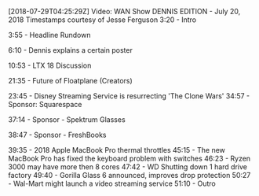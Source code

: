 [2018-07-29T04:25:29Z] Video: WAN Show DENNIS EDITION - July 20, 2018 
Timestamps courtesy of Jesse Ferguson 
3:20 - Intro 

3:55 - Headline Rundown 

6:10 - Dennis explains a certain poster 

10:53 - LTX 18 Discussion 

21:35 - Future of Floatplane (Creators) 

23:45 - Disney Streaming Service is resurrecting 'The Clone Wars' 
34:57 - Sponsor: Squarespace 

37:14 - Sponsor - Spektrum Glasses 

38:47 - Sponsor - FreshBooks 

39:35 - 2018 Apple MacBook Pro thermal throttles 
45:15 - The new MacBook Pro has fixed the keyboard problem with switches 
46:23 - Ryzen 3000 may have more then 8 cores 
47:42 - WD Shutting down 1 hard drive factory 
49:40 - Gorilla Glass 6 announced, improves drop protection 
50:27 - Wal-Mart might launch a video streaming service 
51:10 - Outro

